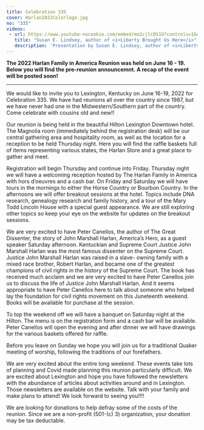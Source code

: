 ```yaml
---
title: Celebration 335
cover: Harlan2022Colorlogo.jpg
no: "335"
videos: 
 - url: https://www.youtube-nocookie.com/embed/mo2cjlcDS1U?controls=1&modestbranding=1
   title: "Susan E. Lindsey, author of <i>Liberty Brought Us Here</i>"
   description: 'Presentation by Susan E. Lindsey, author of <i>Liberty Brought Us Here: The True Story of American Slaves Who Migrated to Liberia"</i>'
---
```


**The 2022 Harlan Family in America Reunion was held on June 16 - 19. Below you will find the pre-reunion announcemnt. A recap of the event will be posted soon!**

------

We would like to invite you to Lexington, Kentucky on June 16-19, 2022 for Celebration 335. We have had reunions all over the country since 1987, but we have never had one in the Midwestern/Southern part of the country. Come celebrate with cousins old and new!!

Our reunion is being held in the beautiful Hilton Lexington Downtown hotel. The Magnolia room (immediately behind the registration desk) will be our central gathering area and hospitality room, as well as the location for a reception to be held Thursday night. Here you will find the raffle baskets full of items representing various states, the Harlan Store and a great place to gather and meet.

Registration will begin Thursday and continue into Friday. Thursday night we will have a welcoming reception hosted by The Harlan Family in America with hors d’oeuvres and a cash bar. On Friday and Saturday we will have tours in the mornings to either the Horse Country or Bourbon Country. In the afternoons we will offer breakout sessions at the hotel. Topics include DNA research, genealogy research and family history, and a tour of the Mary Todd Lincoln House with a special guest appearance. We are still exploring other topics so keep your eye on the website for updates on the breakout sessions.

We are very excited to have Peter Canellos, the author of The Great Dissenter, the story of John Marshall Harlan, America’s Hero, as a guest speaker Saturday afternoon. Kentuckian and Supreme Court Justice John Marshall Harlan was the most famous dissenter on the Supreme Court. Justice John Marshall Harlan was raised in a slave- owning family with a mixed race brother, Robert Harlan, and became one of the greatest champions of civil rights in the history of the Supreme Court. The book has received much acclaim and we are very excited to have Peter Canellos join us to discuss the life of Justice John Marshall Harlan. And it seems appropriate to have Peter Canellos here to talk about someone who helped lay the foundation for civil rights movement on this Juneteenth weekend. Books will be available for purchase at the session.

To top the weekend off we will have a banquet on Saturday night at the Hilton. The menu is on the registration form and a cash bar will be available. Peter Canellos will open the evening and after dinner we will have drawings for the various baskets offered for raffle.

Before you leave on Sunday we hope you will join us for a traditional Quaker meeting of worship, following the traditions of our forefathers.

We are very excited about the entire long weekend. These events take lots of planning and Covid made planning this reunion particularly difficult. We are excited about Lexington and hope you have followed the newsletters with the abundance of articles about activities around and in Lexington. Those newsletters are available on the website. Talk with your family and make plans to attend! We look forward to seeing you!!!!

We are looking for donations to help defray some of the costs of the reunion. Since we are a non-profit (501-(c) 3) organization, your donation may be tax deductable.

<!-- If you are interested in volunteering, putting together a basket for our raffle, presenting a workshop or presenting a display at the reunion please contact Nancy at [ngoodingrn@gmail.com](ngoodingrn@gmail.com) or Peggy at [hewittgang@sbcglobal.net](mailto:hewittgang@sbcglobal.net). We need help with registration, hospitality, workshops, tours and general help. -->

<!-- If you would like to purchase Harlan Reunion merchandise, you can pre-order now. <a href="/2022-reunion-store.html">Click here to learn more!</a> -->
